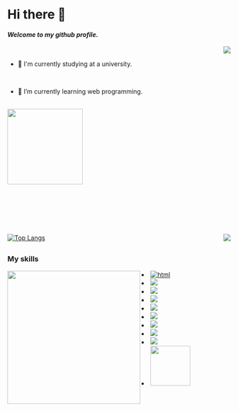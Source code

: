 # Hi there 👻
#### _Welcome to my github profile._

<img align="right" src="https://c.tenor.com/zE4ozkXHGWAAAAAC/sylveon.gif">
<br>


- 🍪 I'm currently studying at a university.

<br>

- 🍪 I’m currently learning web programming.



<br>


<div>
  
  <img height="170em" src="https://github-readme-stats.vercel.app/api?username=Dbaljeet&show_icons=true&theme=github_dark">
  
  
 
  <br><br><br><br>
  
  ##
  
  <img align="right" src="https://c.tenor.com/SMVw1SHxtI8AAAAi/cute-pokemon-mew.gif">
  
  [![Top Langs](https://github-readme-stats.vercel.app/api/top-langs/?username=anuraghazra&theme=github_dark)](https://github.com/Dbaljeet/github-readme-stats)

</div>

##

### My skills

<div style="display : inline_block">
  <img align="left" height="300em" src="https://c.tenor.com/vYhrJmhMswcAAAAi/pokemon-snorlax.gif"/>
    <li style="display : inline_block">
      <a href="https://github.com/Dbaljeet" target="__blanck">
  <img alt="html" src="https://img.shields.io/badge/HTML5-E34F26?style=for-the-badge&logo=html5&logoColor=white">
      </a>
    </li>
    <li style="display : inline_block">
      <a href="https://github.com/Dbaljeet" target="__blanck">
  <img src="https://img.shields.io/badge/Python-3776AB?style=for-the-badge&logo=python&logoColor=white">
      </a>
      </li>
    <li style="display : inline_block">
      <a href="https://github.com/Dbaljeet" target="__blanck">
  <img src="https://img.shields.io/badge/CSS3-1572B6?style=for-the-badge&logo=css3&logoColor=white">
      </a>
      </li>
    <li style="display : inline_block">
      <a href="https://github.com/Dbaljeet" target="__blanck">
  <img src="https://img.shields.io/badge/JavaScript-323330?style=for-the-badge&logo=javascript&logoColor=F7DF1E"> 
      </a>
      </li>
      <li style="display : inline_block">
        <a href="https://github.com/Dbaljeet" target="__blanck">
  <img src="https://img.shields.io/badge/Java-ED8B00?style=for-the-badge&logo=java&logoColor=white"> 
          </a>
      </li>
       
  
   <li>
   <a href="https://github.com/Dbaljeet" target="__blanck">
  <img src="https://img.shields.io/badge/PostgreSQL-316192?style=for-the-badge&logo=postgresql&logoColor=white">
    </a>
    </li>
    <li>
    <a href="https://github.com/Dbaljeet" target="__blanck">
  <img src="https://img.shields.io/badge/Unity-100000?style=for-the-badge&logo=unity&logoColor=white">
    </a>
    </li>
    <li>
      <a href="https://github.com/Dbaljeet" target="__blanck">
  <img src="https://aleen42.github.io/badges/src/photoshop.svg">
        </a>
        </li>
      <li>
    <a href="https://github.com/Dbaljeet" target="__blanck">
      <img src="https://img.shields.io/badge/C%23-239120?style=for-the-badge&logo=c-sharp&logoColor=white">
  </a>
      </li>
  
  <li>
    <a href="https://github.com/Dbaljeet" target="__blanck">
      <img  width="90px" src="https://upload.wikimedia.org/wikipedia/commons/thumb/4/47/React.svg/1200px-React.svg.png">
  </a>
      </li>
    
  
  
</div>

<!--
##
<h3 align="center">Snake</h3>
<img align="left" width="80em" src="https://c.tenor.com/nJii5TIa6DsAAAAi/pokemon_jolteon_run-pokemon.gif">



![Snake animation](https://github.com/Dbaljeet/Dbaljeet/blob/output/github-contribution-grid-snake.svg)

##
-->

<!-- PARA PONER REPOSITORIOS
### Repos.

<div style="display : inline_block">
  <img align="right" height="250em" src="https://c.tenor.com/itjFesV8_RUAAAAi/soulja-boy-pepe.gif"/>
</div>

<a style="display : inline_block" href="https://github.com/Dbaljeet/Dbaljeet">
  <img align="center" src="https://github-readme-stats.vercel.app/api/pin/?username=Dbaljeet&repo=Dbaljeet&theme=github_dark" />
</a>
<br><br><br><br><br>
-->



<!--
**Dbaljeet/Dbaljeet** is a ✨ _special_ ✨ repository because its `README.md` (this file) appears on your GitHub profile.
https://c.tenor.com/q1A3UVgCQC0AAAAi/pepega-reading.gif
Here are some ideas to get you started:

- 🔭 I’m currently working on ...
- 🌱 I’m currently learning ...
- 👯 I’m looking to collaborate on ...
- 🤔 I’m looking for help with ...
- 💬 Ask me about ...
- 📫 How to reach me: ...
- 😄 Pronouns: ...
- ⚡ Fun fact: ...
-->
